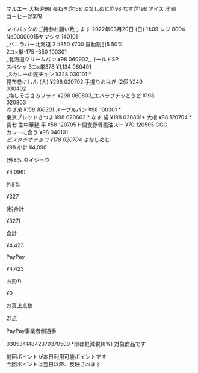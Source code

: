 マルエー 大根@98 長ねぎ@158 ぶなしめじ@98 なす@198 アイス 半額  
コーヒー@378  

マイバックのご持参お願い致します 2022年03月20日 (日) 11:09 レジ 0004  
No00000015ヤマシタ 140101  
_バニラバー北海道 2 \#350 ¥700 自動割引5 50%  
2コ×単-175 -350 100301  
_北海道クリームパン ¥98 060902_ゴールドSP  
スペシャ 3コx単378 ¥1,134 060401  
_Sカレーの匠チキン ¥328 030101 *  
昆布巻にしん (大) ¥298 030702 手握りおはぎ (2個 ¥240  
030402  
_梅しそささみフライ ¥298 060803_エバラプチッとうど ¥198  
020803  
_ねぎ束 ¥158 100301_ メープルパン ¥98 100301 *  
東京ブレッドさつま ¥98 020602 * なす 袋 ¥198 020801* 大根 ¥98 120704 *  
長七 生中華麺 平 ¥58 120705 H個食豚骨醤油スー ¥70 120505 CGC  
カレーに合う ¥98 040101  
_ピスタチオチョコ ¥178 020704_ ぶなしめじ  
¥98 小計 ¥4,096  

(外8% タイショウ

¥4,096)

外8%

¥327

(税合計

¥327)

合計

¥4,423

PayPay

¥4.423

お釣り

¥0

お買上点数

21点

PayPay事業者側通番

03853414842379370500 *印は軽減税(8%) 対象商品です

前回ポイントが本日利用可能ポイントです  
今回ポイントは翌日以降、反映されます